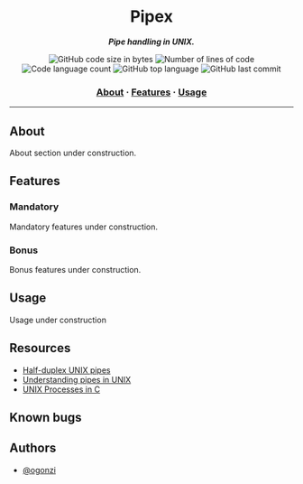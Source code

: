 <h1 align="center">
	Pipex
</h1>

<p align="center">
	<b><i>Pipe handling in UNIX.</i></b><br>
</p>
<p align="center">
	<img alt="GitHub code size in bytes" src="https://img.shields.io/github/languages/code-size/ogonzi/pipex?color=lightblue" />
	<img alt="Number of lines of code" src="https://img.shields.io/tokei/lines/github/ogonzi/pipex?color=critical" />
	<img alt="Code language count" src="https://img.shields.io/github/languages/count/ogonzi/pipex?color=yellow" />
	<img alt="GitHub top language" src="https://img.shields.io/github/languages/top/ogonzi/pipex?color=blue" />
	<img alt="GitHub last commit" src="https://img.shields.io/github/last-commit/ogonzi/pipex?color=green" />
</p>

<h3 align="center">
	<a href="#about">About</a>
	<span> · </span>
	<a href="#features">Features</a>
	<span> · </span>
	<a href="#usage">Usage</a>
</h3>

---

## About

About section under construction.

## Features

### Mandatory

Mandatory features under construction.

### Bonus

Bonus features under construction.

## Usage

Usage under construction

## Resources

- [Half-duplex UNIX pipes](https://tldp.org/LDP/lpg/node9.html#SECTION00720000000000000000)
- [Understanding pipes in UNIX](https://medium.com/swlh/understanding-pipes-in-unix-with-a-sample-implementation-9fe110d36412)
- [UNIX Processes in C](https://www.youtube.com/playlist?list=PLfqABt5AS4FkW5mOn2Tn9ZZLLDwA3kZUY)

## Known bugs


## Authors

- [@ogonzi](https://www.github.com/ogonzi)

